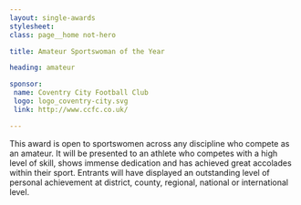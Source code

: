 ```yaml
---
layout: single-awards
stylesheet:
class: page__home not-hero

title: Amateur Sportswoman of the Year

heading: amateur

sponsor:
 name: Coventry City Football Club
 logo: logo_coventry-city.svg
 link: http://www.ccfc.co.uk/

---
```


This award is open to sportswomen across any discipline who compete as an amateur. It will be presented to an athlete who competes with a high level of skill, shows immense dedication and has achieved great accolades within their sport. Entrants will have displayed an outstanding level of personal achievement at district, county, regional, national or international level.
